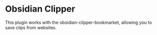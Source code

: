 # Obsidian Clipper

This plugin works with the obsidian-clipper-bookmarket, allowing you to save clips from websites.
